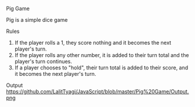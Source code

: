 Pig Game

Pig is a simple dice game

Rules
1. If the player rolls a 1, they score nothing and it becomes the next player's turn.
2. If the player rolls any other number, it is added to their turn total and the player's turn continues.
3. If a player chooses to "hold", their turn total is added to their score, and it becomes the next player's turn.

Output
https://github.com/LalitTyagi/JavaScript/blob/master/Pig%20Game/Output.png
